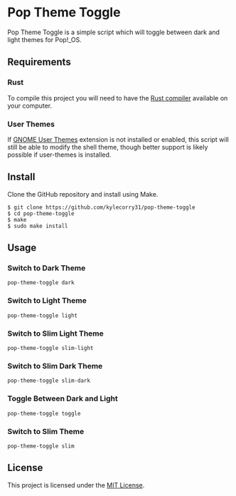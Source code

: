 # Pop Theme Toggle
Pop Theme Toggle is a simple script which will toggle between dark and light themes for Pop!\_OS.

## Requirements
### Rust
To compile this project you will need to have the [Rust compiler](https://www.rust-lang.org/en-US/install.html) available on your computer.

### User Themes
If [GNOME User Themes](https://extensions.gnome.org/extension/19/user-themes/) extension is not installed or enabled, this script will still be able to modify the shell theme, though better support is likely possible if user-themes is installed.

## Install
Clone the GitHub repository and install using Make.

```shell
$ git clone https://github.com/kylecorry31/pop-theme-toggle
$ cd pop-theme-toggle
$ make
$ sudo make install
```

## Usage
### Switch to Dark Theme
```shell
pop-theme-toggle dark
```

### Switch to Light Theme
```shell
pop-theme-toggle light
```

### Switch to Slim Light Theme
```shell
pop-theme-toggle slim-light
```

### Switch to Slim Dark Theme
```shell
pop-theme-toggle slim-dark
```

### Toggle Between Dark and Light
```shell
pop-theme-toggle toggle
```

### Switch to Slim Theme
```shell
pop-theme-toggle slim
```

## License
This project is licensed under the [MIT License](LICENSE).
